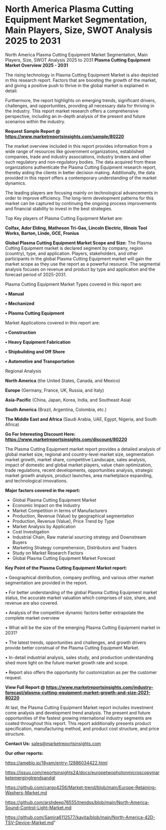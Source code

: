 # North America Plasma Cutting Equipment Market Segmentation, Main Players, Size, SWOT Analysis 2025 to 2031
North America Plasma Cutting Equipment Market Segmentation, Main Players, Size, SWOT Analysis 2025 to 2031
<Strong> Plasma Cutting Equipment Market Overview 2025 - 2031</strong>

The rising technology in Plasma Cutting Equipment Market is also depicted in this research report. Factors that are boosting the growth of the market, and giving a positive push to thrive in the global market is explained in detail.

Furthermore, the report highlights on emerging trends, significant drivers, challenges, and opportunities, providing all necessary data for thriving in the industry. This report market research offers a comprehensive perspective, including an in-depth analysis of the present and future scenarios within the industry.

<strong>Request Sample Report @ <a href=https://www.marketreportsinsights.com/sample/80220>https://www.marketreportsinsights.com/sample/80220</a></strong>

The market overview included in this report provides information from a wide range of resources like government organizations, established companies, trade and industry associations, industry brokers and other such regulatory and non-regulatory bodies. The data acquired from these organizations authenticate the Plasma Cutting Equipment research report, thereby aiding the clients in better decision making. Additionally, the data provided in this report offers a contemporary understanding of the market dynamics.

The leading players are focusing mainly on technological advancements in order to improve efficiency. The long-term development patterns for this market can be captured by continuing the ongoing process improvements and financial stability to invest in the best strategies.

Top Key players of Plasma Cutting Equipment Market are:

<strong>Colfax, Ador Elding, Matheson Tri-Gas, Lincoln Electric, Illinois Tool Works, Barton, Linde, GCE, Fronius</strong>

<strong><b>Global Plasma Cutting Equipment Market Scope and Size:</b></strong>
The Plasma Cutting Equipment market is declared segment by company, region (country), type, and application. Players, stakeholders, and other participants in the global Plasma Cutting Equipment market will gain the market scope as they use the report as a powerful resource. The segmental analysis focuses on revenue and product by type and application and the forecast period of 2025-2031.

Plasma Cutting Equipment Market Types covered in this report are:

<strong>• Manual

• Mechanized

• Plasma Cutting Equipment</strong>

Market Applications covered in this report are:

<strong>• Construction

• Heavy Equipment Fabrication

• Shipbuilding and Off Shore

• Automotive and Transportation</strong> 

Regional Analysis

<strong>North America</strong> (the United States, Canada, and Mexico)

<strong>Europe</strong> (Germany, France, UK, Russia, and Italy)

<strong>Asia-Pacific</strong> (China, Japan, Korea, India, and Southeast Asia)

<strong>South America</strong> (Brazil, Argentina, Colombia, etc.)

<strong>The Middle East and Africa</strong> (Saudi Arabia, UAE, Egypt, Nigeria, and South Africa)

<strong>Go For Interesting Discount Here: <a href=https://www.marketreportsinsights.com/discount/80220>https://www.marketreportsinsights.com/discount/80220</a></strong>

The Plasma Cutting Equipment market report provides a detailed analysis of global market size, regional and country-level market size, segmentation market growth, market share, competitive Landscape, sales analysis, impact of domestic and global market players, value chain optimization, trade regulations, recent developments, opportunities analysis, strategic market growth analysis, product launches, area marketplace expanding, and technological innovations.

<strong><b>Major factors covered in the report:</b></strong>
<ul>
  <li>Global Plasma Cutting Equipment Market </li>
  <li>Economic Impact on the Industry</li>
  <li>Market Competition in terms of Manufacturers</li>
  <li>Production, Revenue (Value) by geographical segmentation</li>
  <li>Production, Revenue (Value), Price Trend by Type</li>
  <li>Market Analysis by Application</li>
  <li>Cost Investigation</li>
  <li>Industrial Chain, Raw material sourcing strategy and Downstream Buyers</li>
  <li>Marketing Strategy comprehension, Distributors and Traders</li>
  <li>Study on Market Research Factors</li>
  <li>Global Plasma Cutting Equipment Market Forecast</li>
</ul>

<strong><b>Key Point of the Plasma Cutting Equipment Market report:</b></strong>

• Geographical distribution, company profiling, and various other market segmentation are provided in the report.

• For better understanding of the global Plasma Cutting Equipment market status, the accurate market valuation which comprises of size, share, and revenue are also covered.

• Analysis of the competitive dynamic factors better extrapolate the complete market overview

• What will be the size of the emerging Plasma Cutting Equipment market in 2031?

• The latest trends, opportunities and challenges, and growth drivers provide better construal of the Plasma Cutting Equipment Market.

• In-detail industrial analysis, sales study, and production understanding shed more light on the future market growth rate and scope.

• Report also offers the opportunity for customization as per the customer request.

<strong><b>View Full Report @ <a href=https://www.marketreportsinsights.com/industry-forecast/plasma-cutting-equipment-market-growth-and-size-2021-80220>https://www.marketreportsinsights.com/industry-forecast/plasma-cutting-equipment-market-growth-and-size-2021-80220</a></b></strong>


At last, the Plasma Cutting Equipment Market report includes investment come analysis and development trend analysis. The present and future opportunities of the fastest growing international industry segments are coated throughout this report. This report additionally presents product specification, manufacturing method, and product cost structure, and price structure.

<strong>Contact Us:</strong>
sales@marketreportsinsights.com

<strong>Our other reports:</strong>

<a href=https://ameblo.jp/18yam/entry-12886034422.html>https://ameblo.jp/18yam/entry-12886034422.html</a>

<a href=https://issuu.com/reportsinsights24/docs/europetwophotonmicroscopymarketemergingtrendsandgl>https://issuu.com/reportsinsights24/docs/europetwophotonmicroscopymarketemergingtrendsandgl</a>

<a href=https://github.com/cargo4256/Market-trend/blob/main/Europe-Retaining-Washers-Market.md>https://github.com/cargo4256/Market-trend/blob/main/Europe-Retaining-Washers-Market.md</a>

<a href=https://github.com/arshdeep76555/trendss/blob/main/North-America-Sound-Control-Light-Market.md>https://github.com/arshdeep76555/trendss/blob/main/North-America-Sound-Control-Light-Market.md</a>

<a href=https://github.com/Samira6112577/kavita/blob/main/North-America-42D-TSV-Device-Market.md>https://github.com/Samira6112577/kavita/blob/main/North-America-42D-TSV-Device-Market.md</a>"
